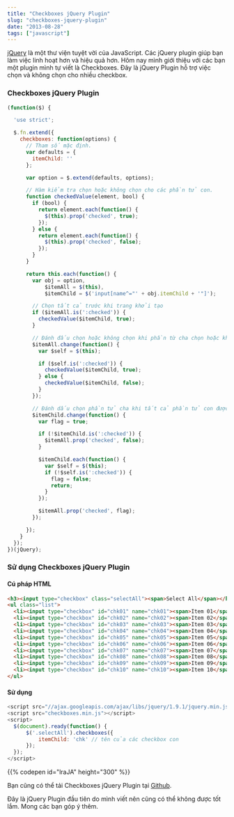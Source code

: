 ```yaml
---
title: "Checkboxes jQuery Plugin"
slug: "checkboxes-jquery-plugin"
date: "2013-08-28"
tags: ["javascript"]
---
```


[jQuery](http://jquery.com/) là một thư viện tuyệt vời của JavaScript. Các jQuery plugin giúp bạn làm việc linh hoạt hơn và hiệu quả hơn. Hôm nay mình giới thiệu với các bạn một plugin mình tự viết là Checkboxes. Đây là jQuery Plugin hỗ trợ việc chọn và không chọn cho nhiều checkbox.

### Checkboxes jQuery Plugin

~~~javascript
(function($) {

  'use strict';

  $.fn.extend({
    checkboxes: function(options) {
      // Tham số mặc định.
      var defaults = {
        itemChild: ''
      };

      var option = $.extend(defaults, options);

      // Hàm kiểm tra chọn hoặc không chọn cho các phần tử con.
      function checkedValue(element, bool) {
        if (bool) {
          return element.each(function() {
            $(this).prop('checked', true);
          });
        } else {
          return element.each(function() {
            $(this).prop('checked', false);
          });
        }
      }

      return this.each(function() {
        var obj = option,
            $itemAll = $(this),
            $itemChild = $('input[name^="' + obj.itemChild + '"]');

        // Chọn tất cả trước khi trang khởi tạo
        if ($itemAll.is(':checked')) {
          checkedValue($itemChild, true);
        }

        // Đánh đấu chọn hoặc không chọn khi phần từ cha chọn hoặc không chọn.
        $itemAll.change(function() {
          var $self = $(this);

          if ($self.is(':checked')) {
            checkedValue($itemChild, true);
          } else {
            checkedValue($itemChild, false);
          }
        });

        // Đánh dấu chọn phần tử cha khi tất cả phần tử con được đánh dấu.
        $itemChild.change(function() {
          var flag = true;

          if (!$itemChild.is(':checked')) {
            $itemAll.prop('checked', false);
          }

          $itemChild.each(function() {
            var $self = $(this);
            if (!$self.is(':checked')) {
              flag = false;
              return;
            }
          });

          $itemAll.prop('checked', flag);
        });

      });
    }
  });
})(jQuery);
~~~

### Sử dụng Checkboxes jQuery Plugin

#### Cú pháp HTML

~~~html
<h3><input type="checkbox" class="selectAll"><span>Select All</span></h3>
<ul class="list">
  <li><input type="checkbox" id="chk01" name="chk01"><span>Item 01</span></li>
  <li><input type="checkbox" id="chk02" name="chk02"><span>Item 02</span></li>
  <li><input type="checkbox" id="chk03" name="chk03"><span>Item 03</span></li>
  <li><input type="checkbox" id="chk04" name="chk04"><span>Item 04</span></li>
  <li><input type="checkbox" id="chk05" name="chk05"><span>Item 05</span></li>
  <li><input type="checkbox" id="chk06" name="chk06"><span>Item 06</span></li>
  <li><input type="checkbox" id="chk07" name="chk07"><span>Item 07</span></li>
  <li><input type="checkbox" id="chk08" name="chk08"><span>Item 08</span></li>
  <li><input type="checkbox" id="chk09" name="chk09"><span>Item 09</span></li>
  <li><input type="checkbox" id="chk10" name="chk10"><span>Item 10</span></li>
</ul>
~~~

#### Sử dụng

~~~javascript
<script src="//ajax.googleapis.com/ajax/libs/jquery/1.9.1/jquery.min.js"></script>
<script src="checkboxes.min.js"></script>
<script>
  $(document).ready(function() {
      $('.selectAll').checkboxes({
          itemChild: 'chk' // tên của các checkbox con
      });
  });
</script>
~~~

{{% codepen id="lraJA" height="300" %}}

Bạn cũng có thể tải Checkboxes jQuery Plugin tại [Github](https://github.com/dangvanthanh/jquery.checkboxes).

Đây là jQuery Plugin đầu tiên do mình viết nên cũng có thể không được tốt lắm. Mong các bạn góp ý thêm.
